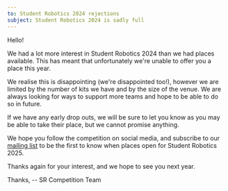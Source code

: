 ```yaml
---
to: Student Robotics 2024 rejections
subject: Student Robotics 2024 is sadly full
---
```


Hello!

We had a lot more interest in Student Robotics 2024 than we had places available. This has meant that unfortunately we're unable to offer you a place this year.

We realise this is disappointing (we're disappointed too!), however we are limited by the number of kits we have and by the size of the venue. We are always looking for ways to support more teams and hope to be able to do so in future.

If we have any early drop outs, we will be sure to let you know as you may be able to take their place, but we cannot promise anything.

We hope you follow the competition on social media, and subscribe to our [mailing list](https://studentrobotics.org/compete/) to be the first to know when places open for Student Robotics 2025.

Thanks again for your interest, and we hope to see you next year.

Thanks,
-- SR Competition Team
